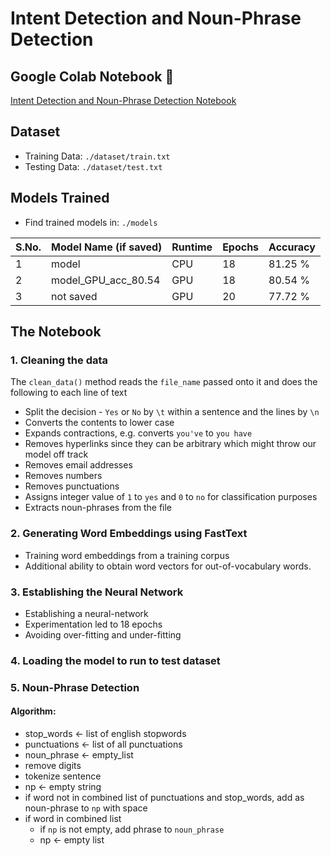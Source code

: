 # Intent Detection and Noun-Phrase Detection

## Google Colab Notebook :notebook_with_decorative_cover: 

[Intent Detection and Noun-Phrase Detection Notebook](https://colab.research.google.com/drive/17aeRSr-Phz0bx_DczACfArYOsD-84u97) 

## Dataset
* Training Data: `./dataset/train.txt`
* Testing Data: `./dataset/test.txt`

## Models Trained

* Find trained models in: `./models`

| S.No. |  Model Name (if saved) | Runtime | Epochs | Accuracy |
|---|---|---|---|---|
| 1 | model | CPU | 18 | 81.25 % |
| 2 | model_GPU_acc_80.54 | GPU | 18 | 80.54 % |
| 3 | not saved | GPU |  20 | 77.72 % |

## The Notebook

### 1. Cleaning the data

The `clean_data()` method reads the `file_name` passed onto it and does the following to each line of text
* Split the decision - `Yes` or `No` by `\t` within a sentence and the lines by `\n`
* Converts the contents to lower case
* Expands contractions, e.g. converts `you've` to `you have`
* Removes hyperlinks since they can be arbitrary which might throw our model off track
* Removes email addresses 
* Removes numbers
* Removes punctuations
* Assigns integer value of `1` to `yes` and `0` to `no` for classification purposes
* Extracts noun-phrases from the file

### 2. Generating Word Embeddings using FastText

* Training word embeddings from a training corpus 
* Additional ability to obtain word vectors for out-of-vocabulary words.

### 3. Establishing the Neural Network

* Establishing a neural-network
* Experimentation led to 18 epochs
* Avoiding over-fitting and under-fitting

### 4. Loading the model to run to test dataset

### 5. Noun-Phrase Detection

#### Algorithm:
* stop_words <- list of english stopwords
* punctuations <- list of all punctuations
* noun_phrase <- empty_list
* remove digits
* tokenize sentence
* np <- empty string
* if word not in combined list of punctuations and stop_words, add as noun-phrase to `np` with space
* if word in combined list
    * if `np` is not empty, add phrase to `noun_phrase`
    * np <- empty list
